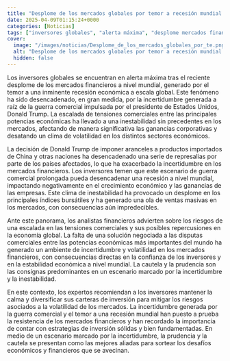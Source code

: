 ```yaml
---
title: "Desplome de los mercados globales por temor a recesión mundial - Banamex"
date: 2025-04-09T01:15:24+0000
categories: [Noticias]
tags: ["inversores globales", "alerta máxima", "desplome mercados financieros", "recesión económica", "guerra comercial", "incertidumbre", "volatilidad", "tensiones comerciales", "aranceles", "represalias", "crecimiento económico", "índices"]
cover:
  image: "/images/noticias/Desplome_de_los_mercados_globales_por_te.png"
  alt: "Desplome de los mercados globales por temor a recesión mundial - Banamex"
  hidden: false
---
```


Los inversores globales se encuentran en alerta máxima tras el reciente desplome de los mercados financieros a nivel mundial, generado por el temor a una inminente recesión económica a escala global. Este fenómeno ha sido desencadenado, en gran medida, por la incertidumbre generada a raíz de la guerra comercial impulsada por el presidente de Estados Unidos, Donald Trump. La escalada de tensiones comerciales entre las principales potencias económicas ha llevado a una inestabilidad sin precedentes en los mercados, afectando de manera significativa las ganancias corporativas y desatando un clima de volatilidad en los distintos sectores económicos.

La decisión de Donald Trump de imponer aranceles a productos importados de China y otras naciones ha desencadenado una serie de represalias por parte de los países afectados, lo que ha exacerbado la incertidumbre en los mercados financieros. Los inversores temen que este escenario de guerra comercial prolongada pueda desencadenar una recesión a nivel mundial, impactando negativamente en el crecimiento económico y las ganancias de las empresas. Este clima de inestabilidad ha provocado un desplome en los principales índices bursátiles y ha generado una ola de ventas masivas en los mercados, con consecuencias aún impredecibles.

Ante este panorama, los analistas financieros advierten sobre los riesgos de una escalada en las tensiones comerciales y sus posibles repercusiones en la economía global. La falta de una solución negociada a las disputas comerciales entre las potencias económicas más importantes del mundo ha generado un ambiente de incertidumbre y volatilidad en los mercados financieros, con consecuencias directas en la confianza de los inversores y en la estabilidad económica a nivel mundial. La cautela y la prudencia son las consignas predominantes en un escenario marcado por la incertidumbre y la inestabilidad.

En este contexto, los expertos recomiendan a los inversores mantener la calma y diversificar sus carteras de inversión para mitigar los riesgos asociados a la volatilidad de los mercados. La incertidumbre generada por la guerra comercial y el temor a una recesión mundial han puesto a prueba la resistencia de los mercados financieros y han recordado la importancia de contar con estrategias de inversión sólidas y bien fundamentadas. En medio de un escenario marcado por la incertidumbre, la prudencia y la cautela se presentan como las mejores aliadas para sortear los desafíos económicos y financieros que se avecinan.
